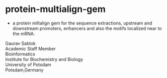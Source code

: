 # protein-multialign-gem

- a protein miltalign gem for the sequence extractions, upstream and downstream promoters, enhancers and also the motifs localized near to the mRNA.

Gaurav Sablok \
Academic Staff Member \
Bioinformatics \
Institute for Biochemistry and Biology \
University of Potsdam \
Potsdam,Germany
